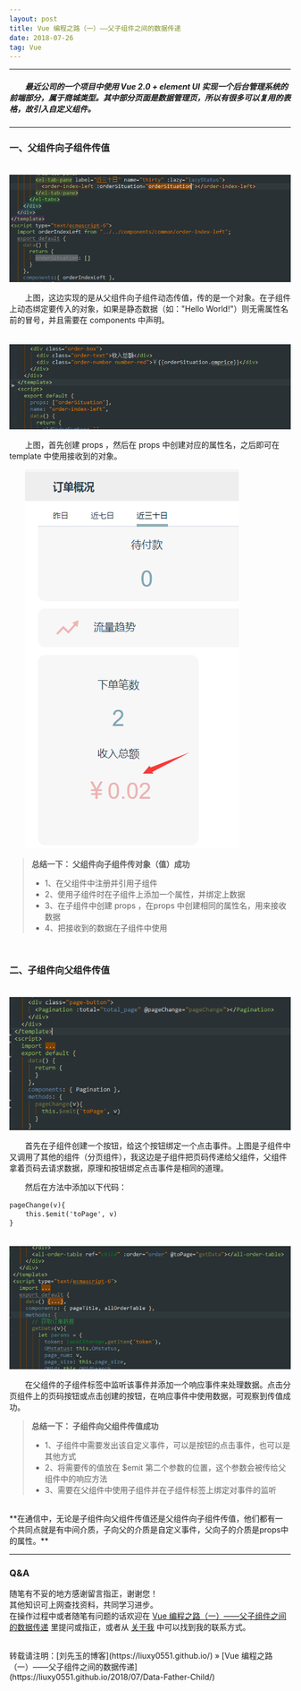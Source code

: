 ```yaml
---
layout: post
title: Vue 编程之路（一）——父子组件之间的数据传递
date: 2018-07-26
tag: Vue
---
```


___
##### 　　最近公司的一个项目中使用 Vue 2.0 + element UI 实现一个后台管理系统的前端部分，属于商城类型。其中部分页面是数据管理页，所以有很多可以复用的表格，故引入自定义组件。

___

### 一、父组件向子组件传值

　　![](/images/posts/Data-Father-Child/2.png)

　　上图，这边实现的是从父组件向子组件动态传值，传的是一个对象。在子组件上动态绑定要传入的对象，如果是静态数据（如："Hello World!"）则无需属性名前的冒号，并且需要在 components 中声明。

　　![](/images/posts/Data-Father-Child/3.png)

　　上图，首先创建 props ，然后在 props 中创建对应的属性名，之后即可在 template 中使用接收到的对象。

　　![](/images/posts/Data-Father-Child/4.png)

>**总结一下：  父组件向子组件传对象（值）成功**
>* 1、在父组件中注册并引用子组件
>* 2、使用子组件时在子组件上添加一个属性，并绑定上数据
>* 3、在子组件中创建 props ，在props 中创建相同的属性名，用来接收数据
>* 4、把接收到的数据在子组件中使用
<br>

### 二、子组件向父组件传值

　　![](/images/posts/Data-Father-Child/5.png)

　　首先在子组件创建一个按钮，给这个按钮绑定一个点击事件。上图是子组件中又调用了其他的组件（分页组件），我这边是子组件把页码传递给父组件，父组件拿着页码去请求数据，原理和按钮绑定点击事件是相同的道理。

　　然后在方法中添加以下代码：

    pageChange(v){
        this.$emit('toPage', v)
    }
    
　　![](/images/posts/Data-Father-Child/6.png)

　　在父组件的子组件标签中监听该事件并添加一个响应事件来处理数据。点击分页组件上的页码按钮或点击创建的按钮，在响应事件中使用数据，可观察到传值成功。

>**总结一下：  子组件向父组件传值成功**
>* 1、子组件中需要发出该自定义事件，可以是按钮的点击事件，也可以是其他方式
>* 2、将需要传的值放在 $emit 第二个参数的位置，这个参数会被传给父组件中的响应方法
>* 3、需要在父组件中使用子组件并在子组件标签上绑定对事件的监听

<br>
**在通信中，无论是子组件向父组件传值还是父组件向子组件传值，他们都有一个共同点就是有中间介质，子向父的介质是自定义事件，父向子的介质是props中的属性。**

___
### Q&A

随笔有不妥的地方感谢留言指正，谢谢您！  
其他知识可上网查找资料，共同学习进步。  
在操作过程中或者随笔有问题的话欢迎在 [Vue 编程之路（一）——父子组件之间的数据传递](https://liuxy0551.github.io/2018/07/Data-Father-Child/) 里提问或指正，或者从 [关于我](https://liuxy0551.github.io/about/) 中可以找到我的联系方式。


<br>
转载请注明：[刘先玉的博客](https://liuxy0551.github.io/) » [Vue 编程之路（一）——父子组件之间的数据传递](https://liuxy0551.github.io/2018/07/Data-Father-Child/)
